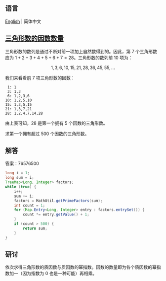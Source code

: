 ## 语言

[English](README.md) | 简体中文

## [三角形数的因数数量](https://projecteuler.net/problem=12)

三角形数的数列是通过不断对前一项加上自然数得到的。因此，第 7 个三角形数应为 $1 + 2 + 3 + 4 + 5 + 6 + 7 = 28$。三角形数的数列前 10 项为：

$$1, 3, 6, 10, 15, 21, 28, 36, 45, 55, ...$$

我们来看看前 7 项三角形数的因数：

```text
 1: 1
 3: 1,3
 6: 1,2,3,6
10: 1,2,5,10
15: 1,3,5,15
21: 1,3,7,21
28: 1,2,4,7,14,28
```

由上表可知，28 是第一个拥有 5 个因数的三角形数。

求第一个拥有超过 500 个因数的三角形数。

## 解答

答案：76576500

```java
long i = 1;
long sum = i;
TreeMap<Long, Integer> factors;
while (true) {
	i++;
	sum += i;
	factors = MathUtil.getPrimeFactors(sum);
	int count = 1;
	for (Map.Entry<Long, Integer> entry : factors.entrySet()) {
		count *= entry.getValue() + 1;
	}
	if (count > 500) {
		return sum;
	}
}
```

## 研讨

依次求得三角形数的质因数与质因数的幂指数。因数的数量即为各个质因数的幂指数加一（因为指数为 0 也是一种可能）再相乘。
